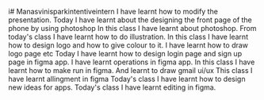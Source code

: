 i# Manasvinisparkintentiveintern
I have learnt how to modify the presentation.
Today I have learnt about the designing the front page of the phone by using photoshop
In this class I have learnt about photoshop.
From today's class I have learnt how to do illustration.
In this class I have learnt how to design logo and how to give colour to it.
I have learnt how to draw logo page etc
Today I have learnt how to design login page and sign up page in figma app.
I have learnt operations in figma app.
In this class I have learnt how to make run in figma. And learnt to draw gmail ui/ux
This class I have learnt allingment in figma
Today's class I have learnt how to design new ideas for apps.
Today's class I have learnt editing in figma.

